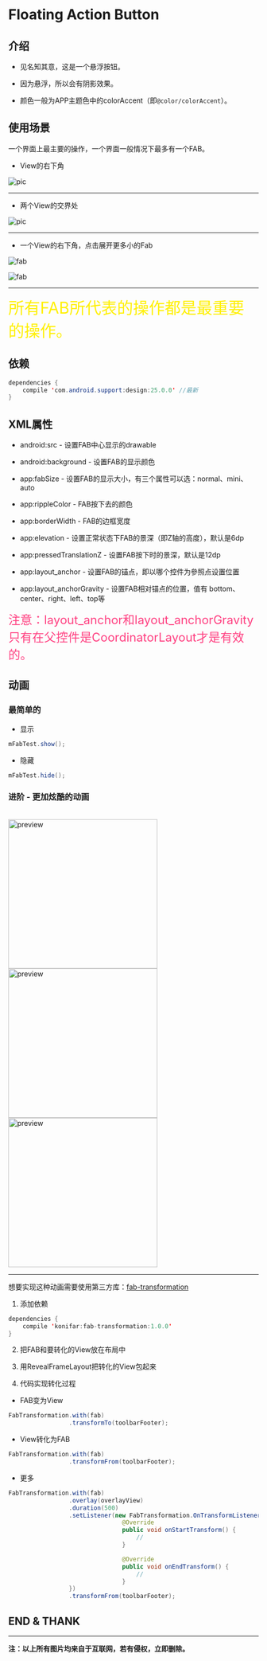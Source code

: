 # Floating Action Button

## 介绍

* 见名知其意，这是一个悬浮按钮。

* 因为悬浮，所以会有阴影效果。

* 颜色一般为APP主题色中的colorAccent（即```@color/colorAccent```）。

## 使用场景

  一个界面上最主要的操作，一个界面一般情况下最多有一个FAB。

  * View的右下角

  ![pic](http://prolificinteractive.com/blog/wp-content/uploads/2014/07/fab_example_mail1.png)

---
  * 两个View的交界处

  ![pic](https://divshot.com/assets/blog/polymer-material-design/fab-4e166006b5e6db98a93a936527efa426.jpg)

---
  * 一个View的右下角，点击展开更多小的Fab

  ![fab](http://materialdesignblog.com/wp-content/uploads/2015/02/1423852761292.png)

  ![fab](http://materialdesignblog.com/wp-content/uploads/2015/02/ezgif-264169158.gif)

---
<font  color="#fff000" size="6px">所有FAB所代表的操作都是最重要的操作。</font>

## 依赖

```java
dependencies {
    compile 'com.android.support:design:25.0.0' //最新
}
```

## XML属性

* android:src - 设置FAB中心显示的drawable

* android:background - 设置FAB的显示颜色

* app:fabSize - 设置FAB的显示大小，有三个属性可以选：normal、mini、auto

* app:rippleColor - FAB按下去的颜色

* app:borderWidth - FAB的边框宽度

* app:elevation - 设置正常状态下FAB的景深（即Z轴的高度），默认是6dp

* app:pressedTranslationZ - 设置FAB按下时的景深，默认是12dp

* app:layout_anchor - 设置FAB的锚点，即以哪个控件为參照点设置位置

* app:layout_anchorGravity - 设置FAB相对锚点的位置，值有 bottom、center、right、left、top等

<font color="#FF4081" size="5px">注意：layout_anchor和layout_anchorGravity只有在父控件是CoordinatorLayout才是有效的。</font>

## 动画

### 最简单的

* 显示

```java
mFabTest.show();
```

* 隐藏

```java
mFabTest.hide();
```

### 进阶 - 更加炫酷的动画
<br/>
<img src="http://llzz.me/2015/08/28/Android-Support-Design-Library-FAB/fab_toolbar.gif" height="300dp" alt="preview"/>
<img src="http://llzz.me/2015/08/28/Android-Support-Design-Library-FAB/fab_sheet.gif" height="300dp" alt="preview"/>
<img src="http://llzz.me/2015/08/28/Android-Support-Design-Library-FAB/fab_layout.gif" height="300dp" alt="preview"/>
<br/>

---

想要实现这种动画需要使用第三方库：[fab-transformation](https://github.com/konifar/fab-transformation)

1. 添加依赖
  ```java
  dependencies {
      compile 'konifar:fab-transformation:1.0.0'
  }
  ```
  
2. 把FAB和要转化的View放在布局中

3. 用RevealFrameLayout把转化的View包起来

4. 代码实现转化过程


* FAB变为View
```java
FabTransformation.with(fab)
                 .transformTo(toolbarFooter);
```

* View转化为FAB
```java
FabTransformation.with(fab)
                 .transformFrom(toolbarFooter);
```

* 更多
```java
FabTransformation.with(fab)
                 .overlay(overlayView)
                 .duration(500)
                 .setListener(new FabTransformation.OnTransformListener() {
                                @Override
                                public void onStartTransform() {
                                    //
                                }

                                @Override
                                public void onEndTransform() {
                                    //
                                }
                 })
                 .transformFrom(toolbarFooter);
```

## END & THANK

---
**注：以上所有图片均来自于互联网，若有侵权，立即删除。**
